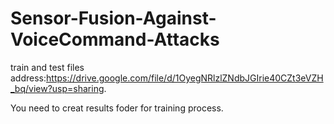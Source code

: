 # Sensor-Fusion-Against-VoiceCommand-Attacks
train and test files address:https://drive.google.com/file/d/1OyegNRlzlZNdbJGIrie40CZt3eVZH_bq/view?usp=sharing.

You need to creat results foder for training process.
